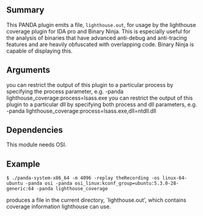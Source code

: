 Summary
-------

This PANDA plugin emits a file, `lighthouse.out`, for usage by the lighthouse coverage plugin for IDA pro and Binary Ninja. This is especially useful for the analysis of binaries that have advanced anti-debug and anti-tracing features and are heavily obfuscated with overlapping code. Binary Ninja is capable of displaying this.


Arguments
---------
you can restrict the output of this plugin to a particular process by specifying the process parameter, e.g.
-panda lighthouse_coverage:process=lsass.exe
you can restrict the output of this plugin to a particular dll by specifying both process and dll parameters, e.g.
-panda lighthouse_coverage:process=lsass.exe,dll=ntdll.dll

Dependencies
------------

This module needs OSI.


Example
-------

```$ ./panda-system-x86_64 -m 4096 -replay theRecording -os linux-64-ubuntu -panda osi -panda osi_linux:kconf_group=ubuntu:5.3.0-28-generic:64 -panda lighthouse_coverage```

produces a file in the current directory, `lighthouse.out', which contains coverage information lighthouse can use.
